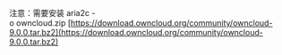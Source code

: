 注意：需要安装
aria2c -o owncloud.zip [https://download.owncloud.org/community/owncloud-9.0.0.tar.bz2](https://download.owncloud.org/community/owncloud-9.0.0.tar.bz2)